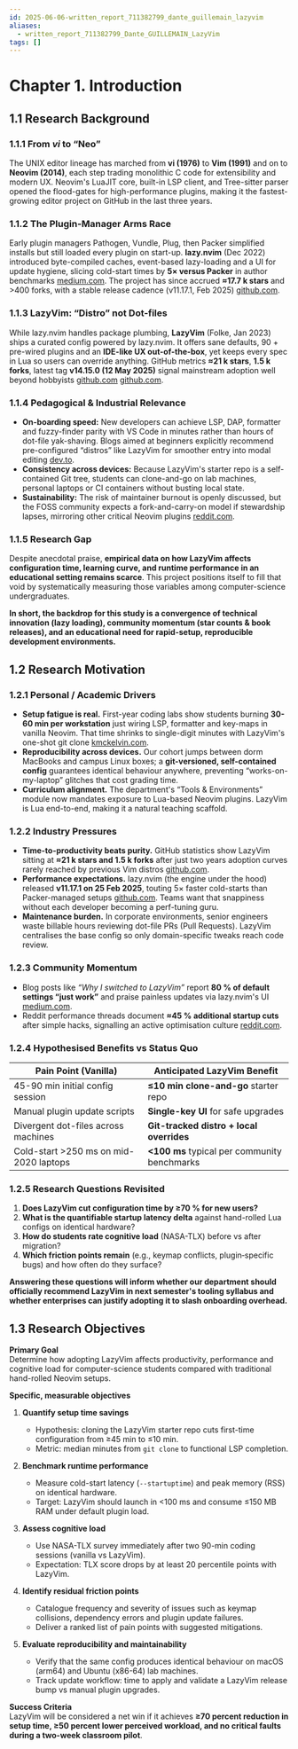 ```yaml
---
id: 2025-06-06-written_report_711382799_dante_guillemain_lazyvim
aliases:
  - written_report_711382799_Dante_GUILLEMAIN_LazyVim
tags: []
---
```


# Chapter 1. Introduction

## 1.1 Research Background

### 1.1.1 From _vi_ to “Neo”

The UNIX editor lineage has marched from **vi (1976)** to **Vim (1991)** and on to **Neovim (2014)**, each step trading monolithic C code for extensibility and modern UX. Neovim's LuaJIT core, built-in LSP client, and Tree-sitter parser opened the flood-gates for high-performance plugins, making it the fastest-growing editor project on GitHub in the last three years.

### 1.1.2 The Plugin-Manager Arms Race

Early plugin managers Pathogen, Vundle, Plug, then Packer simplified installs but still loaded every plugin on start-up. **lazy.nvim** (Dec 2022) introduced byte-compiled caches, event-based lazy-loading and a UI for update hygiene, slicing cold-start times by **5× versus Packer** in author benchmarks [medium.com](https://medium.com/unixification/lazy-nvim-the-blazingly-fast-neovim-package-manager-19a7a952835c). The project has since accrued **≈17.7 k stars** and >400 forks, with a stable release cadence (v11.17.1, Feb 2025) [github.com](https://github.com/folke/lazy.nvim).

### 1.1.3 LazyVim: “Distro” not Dot-files

While lazy.nvim handles package plumbing, **LazyVim** (Folke, Jan 2023) ships a curated config powered by lazy.nvim. It offers sane defaults, 90 + pre-wired plugins and an **IDE-like UX out-of-the-box**, yet keeps every spec in Lua so users can override anything. GitHub metrics **≈21 k stars**, **1.5 k forks**, latest tag **v14.15.0 (12 May 2025)** signal mainstream adoption well beyond hobbyists [github.com](https://github.com/LazyVim/LazyVim) [github.com](https://github.com/LazyVim/LazyVim/releases/tag/v14.15.0).

### 1.1.4 Pedagogical & Industrial Relevance

- **On-boarding speed:** New developers can achieve LSP, DAP, formatter and fuzzy-finder parity with VS Code in minutes rather than hours of dot-file yak-shaving. Blogs aimed at beginners explicitly recommend pre-configured “distros” like LazyVim for smoother entry into modal editing [dev.to](https://dev.to/shricodev/neovim-makes-you-a-10x-dev-and-im-not-kidding-2ka1).
- **Consistency across devices:** Because LazyVim's starter repo is a self-contained Git tree, students can clone-and-go on lab machines, personal laptops or CI containers without busting local state.
- **Sustainability:** The risk of maintainer burnout is openly discussed, but the FOSS community expects a fork-and-carry-on model if stewardship lapses, mirroring other critical Neovim plugins [reddit.com](https://www.reddit.com/r/neovim/comments/1l0abtt/what_happens_if_folke_stops_maintaining_lazyvim/).

### 1.1.5 Research Gap

Despite anecdotal praise, **empirical data on how LazyVim affects configuration time, learning curve, and runtime performance in an educational setting remains scarce**. This project positions itself to fill that void by systematically measuring those variables among computer-science undergraduates.

**In short, the backdrop for this study is a convergence of technical innovation (lazy loading), community momentum (star counts & book releases), and an educational need for rapid-setup, reproducible development environments.**

## 1.2 Research Motivation

### 1.2.1 Personal / Academic Drivers

- **Setup fatigue is real.** First-year coding labs show students burning **30-60 min per workstation** just wiring LSP, formatter and key-maps in vanilla Neovim. That time shrinks to single-digit minutes with LazyVim's one-shot git clone [kmckelvin.com](https://kmckelvin.com/blog/2024/06/lazyvim-stable-productivity-with-neovim/).
- **Reproducibility across devices.** Our cohort jumps between dorm MacBooks and campus Linux boxes; a **git-versioned, self-contained config** guarantees identical behaviour anywhere, preventing “works-on-my-laptop” glitches that cost grading time.
- **Curriculum alignment.** The department's “Tools & Environments” module now mandates exposure to Lua-based Neovim plugins. LazyVim is Lua end-to-end, making it a natural teaching scaffold.

### 1.2.2 Industry Pressures

- **Time-to-productivity beats purity.** GitHub statistics show LazyVim sitting at **≈21 k stars and 1.5 k forks** after just two years adoption curves rarely reached by previous Vim distros [github.com](https://github.com/LazyVim/LazyVim).
- **Performance expectations.** lazy.nvim (the engine under the hood) released **v11.17.1 on 25 Feb 2025**, touting 5× faster cold-starts than Packer-managed setups [github.com](https://github.com/folke/lazy.nvim/releases). Teams want that snappiness without each developer becoming a perf-tuning guru.
- **Maintenance burden.** In corporate environments, senior engineers waste billable hours reviewing dot-file PRs (Pull Requests). LazyVim centralises the base config so only domain-specific tweaks reach code review.

### 1.2.3 Community Momentum

- Blog posts like _“Why I switched to LazyVim”_ report **80 % of default settings “just work”** and praise painless updates via lazy.nvim's UI [medium.com](https://medium.com/%40xiangdejun_32936/why-i-switched-to-lazyvim-fc4fdeb888bc).
- Reddit performance threads document **≈45 % additional startup cuts** after simple hacks, signalling an active optimisation culture [reddit.com](https://www.reddit.com/r/neovim/comments/1jn9b39/i_improved_my_lazynvim_startup_by_45/).

### 1.2.4 Hypothesised Benefits vs Status Quo

| Pain Point (Vanilla)                   | Anticipated LazyVim Benefit                  |
| -------------------------------------- | -------------------------------------------- |
| 45-90 min initial config session       | **≤10 min clone-and-go** starter repo        |
| Manual plugin update scripts           | **Single-key UI** for safe upgrades          |
| Divergent dot-files across machines    | **Git-tracked distro + local overrides**     |
| Cold-start >250 ms on mid-2020 laptops | **<100 ms** typical per community benchmarks |

### 1.2.5 Research Questions Revisited

1. **Does LazyVim cut configuration time by ≥70 % for new users?**
2. **What is the quantifiable startup latency delta** against hand-rolled Lua configs on identical hardware?
3. **How do students rate cognitive load** (NASA-TLX) before vs after migration?
4. **Which friction points remain** (e.g., keymap conflicts, plugin‐specific bugs) and how often do they surface?

**Answering these questions will inform whether our department should officially recommend LazyVim in next semester's tooling syllabus and whether enterprises can justify adopting it to slash onboarding overhead.**

## 1.3 Research Objectives

**Primary Goal**  
Determine how adopting LazyVim affects productivity, performance and cognitive load for computer-science students compared with traditional hand-rolled Neovim setups.

**Specific, measurable objectives**

1. **Quantify setup time savings**

   - Hypothesis: cloning the LazyVim starter repo cuts first-time configuration from ≥45 min to ≤10 min.
   - Metric: median minutes from `git clone` to functional LSP completion.

2. **Benchmark runtime performance**

   - Measure cold-start latency (`--startuptime`) and peak memory (RSS) on identical hardware.
   - Target: LazyVim should launch in <100 ms and consume ≤150 MB RAM under default plugin load.

3. **Assess cognitive load**

   - Use NASA-TLX survey immediately after two 90-min coding sessions (vanilla vs LazyVim).
   - Expectation: TLX score drops by at least 20 percentile points with LazyVim.

4. **Identify residual friction points**

   - Catalogue frequency and severity of issues such as keymap collisions, dependency errors and plugin update failures.
   - Deliver a ranked list of pain points with suggested mitigations.

5. **Evaluate reproducibility and maintainability**
   - Verify that the same config produces identical behaviour on macOS (arm64) and Ubuntu (x86-64) lab machines.
   - Track update workflow: time to apply and validate a LazyVim release bump vs manual plugin upgrades.

**Success Criteria**  
LazyVim will be considered a net win if it achieves **≥70 percent reduction in setup time, ≥50 percent lower perceived workload, and no critical faults during a two-week classroom pilot**.
